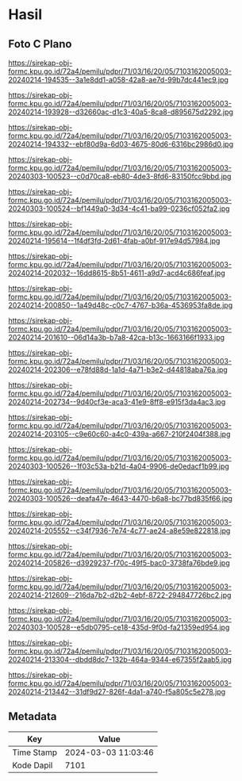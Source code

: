 # Hasil

## Foto C Plano

https://sirekap-obj-formc.kpu.go.id/72a4/pemilu/pdpr/71/03/16/20/05/7103162005003-20240214-194535--3a1e8dd1-a058-42a8-ae7d-99b7dc441ec9.jpg

https://sirekap-obj-formc.kpu.go.id/72a4/pemilu/pdpr/71/03/16/20/05/7103162005003-20240214-193928--d32660ac-d1c3-40a5-8ca8-d895675d2292.jpg

https://sirekap-obj-formc.kpu.go.id/72a4/pemilu/pdpr/71/03/16/20/05/7103162005003-20240214-194332--ebf80d9a-6d03-4675-80d6-6316bc2986d0.jpg

https://sirekap-obj-formc.kpu.go.id/72a4/pemilu/pdpr/71/03/16/20/05/7103162005003-20240303-100523--c0d70ca8-eb80-4de3-8fd6-83150fcc9bbd.jpg

https://sirekap-obj-formc.kpu.go.id/72a4/pemilu/pdpr/71/03/16/20/05/7103162005003-20240303-100524--bf1449a0-3d34-4c41-ba99-0236cf052fa2.jpg

https://sirekap-obj-formc.kpu.go.id/72a4/pemilu/pdpr/71/03/16/20/05/7103162005003-20240214-195614--1f4df3fd-2d61-4fab-a0bf-917e94d57984.jpg

https://sirekap-obj-formc.kpu.go.id/72a4/pemilu/pdpr/71/03/16/20/05/7103162005003-20240214-202032--16dd8615-8b51-4611-a9d7-acd4c686feaf.jpg

https://sirekap-obj-formc.kpu.go.id/72a4/pemilu/pdpr/71/03/16/20/05/7103162005003-20240214-200850--1a49d48c-c0c7-4767-b36a-4536953fa8de.jpg

https://sirekap-obj-formc.kpu.go.id/72a4/pemilu/pdpr/71/03/16/20/05/7103162005003-20240214-201610--06d14a3b-b7a8-42ca-b13c-1663166f1933.jpg

https://sirekap-obj-formc.kpu.go.id/72a4/pemilu/pdpr/71/03/16/20/05/7103162005003-20240214-202306--e78fd88d-1a1d-4a71-b3e2-d44818aba76a.jpg

https://sirekap-obj-formc.kpu.go.id/72a4/pemilu/pdpr/71/03/16/20/05/7103162005003-20240214-202734--9d40cf3e-aca3-41e9-8ff8-e915f3da4ac3.jpg

https://sirekap-obj-formc.kpu.go.id/72a4/pemilu/pdpr/71/03/16/20/05/7103162005003-20240214-203105--c9e60c60-a4c0-439a-a667-210f2404f388.jpg

https://sirekap-obj-formc.kpu.go.id/72a4/pemilu/pdpr/71/03/16/20/05/7103162005003-20240303-100526--1f03c53a-b21d-4a04-9906-de0edacf1b99.jpg

https://sirekap-obj-formc.kpu.go.id/72a4/pemilu/pdpr/71/03/16/20/05/7103162005003-20240303-100526--deafa47e-4643-4470-b6a8-bc77bd835f66.jpg

https://sirekap-obj-formc.kpu.go.id/72a4/pemilu/pdpr/71/03/16/20/05/7103162005003-20240214-205552--c34f7936-7e74-4c77-ae24-a8e59e822818.jpg

https://sirekap-obj-formc.kpu.go.id/72a4/pemilu/pdpr/71/03/16/20/05/7103162005003-20240214-205826--d3929237-f70c-49f5-bac0-3738fa76bde9.jpg

https://sirekap-obj-formc.kpu.go.id/72a4/pemilu/pdpr/71/03/16/20/05/7103162005003-20240214-212609--216da7b2-d2b2-4ebf-8722-294847726bc2.jpg

https://sirekap-obj-formc.kpu.go.id/72a4/pemilu/pdpr/71/03/16/20/05/7103162005003-20240303-100528--e5db0795-ce18-435d-9f0d-fa21359ed954.jpg

https://sirekap-obj-formc.kpu.go.id/72a4/pemilu/pdpr/71/03/16/20/05/7103162005003-20240214-213304--dbdd8dc7-132b-464a-9344-e67355f2aab5.jpg

https://sirekap-obj-formc.kpu.go.id/72a4/pemilu/pdpr/71/03/16/20/05/7103162005003-20240214-213442--31df9d27-826f-4da1-a740-f5a805c5e278.jpg


## Metadata

| Key        | Value               |
| ---------- | ------------------- |
| Time Stamp | 2024-03-03 11:03:46 |
| Kode Dapil | 7101                |



